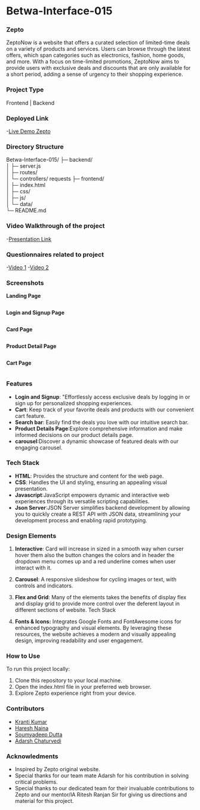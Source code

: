 # Betwa-Interface-015

### Zepto

ZeptoNow is a website that offers a curated selection of limited-time deals on a variety of products and services. Users can browse through the latest offers, which span categories such as electronics, fashion, home goods, and more. With a focus on time-limited promotions, ZeptoNow aims to provide users with exclusive deals and discounts that are only available for a short period, adding a sense of urgency to their shopping experience.

### Project Type

Frontend | Backend

### Deployed Link

-[Live Demo Zepto]()

### Directory Structure

Betwa-Interface-015/
├─ backend/          
│  ├─ server.js      
│  ├─ routes/        
│  └─ controllers/   requests
├─ frontend/         
│  ├─ index.html     
│  ├─ css/           
│  ├─ js/            
│  └─ data/          
└─ README.md         

### Video Walkthrough of the project

-[Presentation Link]()

### Questionnaires related to project

-[Video 1]()
-[Video 2]()

### Screenshots

**Landing Page**

<img src="./Site screenshots/Landing page.png" alt="">


**Login and Signup Page**

<div style="display: flex; flex-direction: row;">
  <img src="./Site screenshots/Login page.png" alt="">
  <img src="./Site screenshots/Signup page .png" alt="">
</div>


**Card Page**

<img src="./Site screenshots/Card page.png" alt="">

**Product Detail Page**


<img src="./Site screenshots/Product details page.png" alt="">

**Cart Page**


<img src="./Site screenshots/Cart page.png" alt="">


### Features

- **Login and Signup**: "Effortlessly access exclusive deals by logging in or sign up for personalized shopping experiences.
- **Cart**: Keep track of your favorite deals and products with our convenient cart feature.
- **Search bar**: Easily find the deals you love with our intuitive search bar.
- **Product Details Page**:Explore comprehensive information and make informed decisions on our product details page.
- **carousel**:Discover a dynamic showcase of featured deals with our engaging carousel.

### Tech Stack

- **HTML**: Provides the structure and content for the web page.
- **CSS**: Handles the UI and styling, ensuring an appealing visual presentation.
- **Javascript**:JavaScript empowers dynamic and interactive web experiences through its versatile scripting capabilities.
- **Json Server**:JSON Server simplifies backend development by allowing you to quickly create a REST API with JSON data, streamlining your development process and enabling rapid prototyping.

### Design Elements

1. **Interactive**: Card will increase in sized in a smooth way when curser hover them also the button changes the colors and in header the dropdown menu comes up and a red underline comes when user interact with it.

2. **Carousel**: A responsive slideshow for cycling images or text, with controls and indicators.

3. **Flex and Grid**: Many of the elements takes the benefits of display flex and display grid to provide more control over the deferent layout in different sections of website.
Tech Stack

4. **Fonts & Icons:**
   Integrates Google Fonts and FontAwesome icons for enhanced typography and visual elements. By leveraging these resources, the website achieves a modern and visually appealing design, improving readability and user engagement.


### How to Use

To run this project locally:

1. Clone this repository to your local machine.
2. Open the index.html file in your preferred web browser.
3. Explore Zepto experience right from your device.

### Contributors

- [Kranti Kumar](https://github.com/Kranti00)
- [Haresh Naina](https://github.com/Hari3199)
- [Soumyadeep Dutta](https://github.com/soumyadeepdutta7)
- [Adarsh Chaturvedi](https://github.com/Adarsh-ch)

### Acknowledments

- Inspired by Zepto original website.
- Special thanks for our team mate Adarsh for his contribution in solving critical problems.
- Special thanks to our dedicated team for their invaluable contributions to Zepto and our mentor/IA Ritesh Ranjan Sir for giving us directions and material for this project.